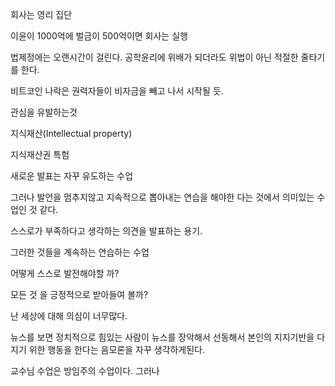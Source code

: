회사는 영리 집단

이윤이 1000억에 벌금이 500억이면 회사는 실행

법제정에는 오랜시간이 걸린다. 공학윤리에 위배가 되더라도 위법이 아닌 적절한 줄타기를 한다.

비트코인 나락은 권력자들이 비자금을 빼고 나서 시작될 듯.   

관심을 유발하는것

지식재산(Intellectual property)

지식재산권 특험

새로운 발표는 자꾸 유도하는 수업

그러나 발언을 멈추지않고 지속적으로 뽑아내는 연습을 해야한 다는 것에서 의미있는 수업인 것 같다.

스스로가 부족하다고 생각하는 의견을 발표하는 용기.

그러한 것들을 계속하는 연습하는 수업

어떻게 스스로 발전해야할 까?

모든 것 을 긍정적으로 받아들여 볼까?

난 세상에 대해 의심이 너무많다.

뉴스를 보면 정치적으로 힘있는 사람이 뉴스를 장악해서 선동해서 본인의 지지기반을 다지기 위한 행동을 한다는 음모론을 자꾸 생각하게된다.

교수님 수업은 방임주의 수업이다. 그러나 